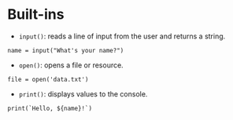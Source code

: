 # Built-ins

-   `input()`: reads a line of input from the user and returns a string.

```ez
name = input("What's your name?")
```

-   `open()`: opens a file or resource.

```ez
file = open('data.txt')
```

-   `print()`: displays values to the console.

```ez
print(`Hello, ${name}!`)
```
